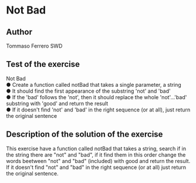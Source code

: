 # Not Bad

## Author

Tommaso Ferrero SWD

## Test of the exercise

Not Bad  
● Create a function called notBad that takes a single parameter, a string  
● It should find the first appearance of the substring 'not' and 'bad'  
● If the 'bad' follows the 'not', then it should replace the whole 'not'...'bad' substring with 'good' and return the result  
● If it doesn't find 'not' and 'bad' in the right sequence (or at all), just return the original sentence  

## Description of the solution of the exercise

This exercise have a function called notBad that takes a string, search if in the string there are "not" and "bad", if it find them in this order change the words beetween "not" and "bad" (included) with good and return the result.  
If it doesn't find "not" and "bad" in the right sequence (or at all) just return the original sentence.

